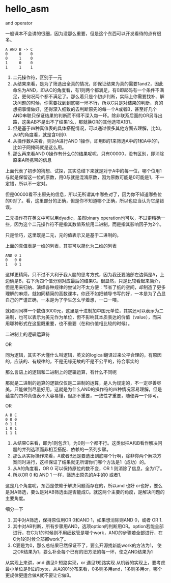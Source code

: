 # hello_asm

and operator

一般课本不会讲的很细，因为没那么重要，但是这个东西可以开发看待的点有很多。

```
A AND B -> C
0     0    0
0     1    0
1     0    0
1     1    1
```

1. 二元操作符，区别于一元
2. 从结果来看，是为了筛选出全真的情况，即保证结果为真的需要1and2，因此命名为AND，即从C的角度看，有1则两个都满足，有0即起码有一个条件不满足，更何况两个都不满足了。那么着只是个初步判断，实际上你需要找补、解决问题的时候，你需要找到到底哪一环不行，所以C只是对结果的判断，真的想把事情做好，还得深入细致的去判断原先的每一个A或者B，甚至好几个AND串联只保证结果的判断而不得不深入每一环。除非联系后面的OR另寻出路，这条AB不是出不了结果1么，那就换OR的其他选项A1B1。
3. 但是基于四种真值表的具体搭配情况，可以通过很多其他方面去理解，比如，从0的角度看，就是含0则0.
4. 从操作数A来看，则对A进行AND 1操作，即用B的1来筛选A中的1和A中的1，比如子网掩码就是这么用。
5. 那么再来看AND 0操作有什么C的结果呢呢，只有00000，没有区别，即消除原来A所携带的信息

上面代表了初步的猜想、试探，其实总结下来就是对于A中的每一位，哪个位用1与就是保留这一位的原数，用0与就是混淆原数，因为原数可能是0可能是1，不一定错，所以不一定对。

但是00000看不出原先的信息，所以无所谓其中哪些对了，因为你不知道哪些位的0对了。看，这里部分的正确，但是你不知道哪个正确，所以也应当认为它是错误。

二元操作符在英文中可以用dyadic，虽然binary operation也可以，不过更精确一些，因为这个二元操作符不是指其数值系统用二进制，而是指其影响因子为2个。

只是恰巧，这里既是二元，元的值表示又是基于二进制的。

上面的真值表是一维的列表，其实可以简化为二维的列表
```
AND 0 1
0   0 0
1   0 1
```

这样更精简，只不过不大利于我人脑的思考方式，因为我还要脑部左边俩是A，上边俩是B，右下角四个值分别对应最后的结果C。很显然，只是比较看起来简介，但是用来归纳、演绎各种规律的尝试时不太方便：节省了纸的空间，却制造了更多理解的麻烦，就如同精简的高数课本，你还不如把辅导书写的好，一本是为了凸显自己的严谨正确，一本是为了学生怎么学着想，一口一喂。

就如同同样一个数值3000元，这里是十进制加中国元单位，其实还可以表示为二进制，也可以表示为美元作为单位，但不影响其本质表达的价值（value），而采用哪种形式在这里既重要，也不重要（在和价值相比较的时候）。

二进制上的逻辑运算符

OR

同为逻辑，其实不大懂什么叫逻辑，英文的logical翻译过来公平合理的，有原因的，应该的、有规律的，不是无缘无故的不是不公平的，符合事实的

那么言语上的逻辑和二进制上的逻辑运算，有什么不同呢

那就是二进制的运算的逻辑仅仅是二进制的运算，是人为规定的，不一定尽善尽美。只能做到尽量好用。这就是为什么AND的操作符的四种情况容易理解，但是蕴含的四种真值表不大容易懂，但那不重要，一致性才重要，随便弄一个即可。

OR

```
A B C
0 0 0
0 1 1
1 0 1
1 1 1
```

1. 从结果C来看，即为1则包含1，为0则一个都不行。这类似把A和B看作解决问题的并列选项而非相互搭配、依赖的一系列步骤。
2. 那么从实际操作来看，A或者B还是要选出到底哪个行啊，除非你两个解决方案同时进行，这样保证了结果就无所谓你们哪个方法是1（成功）的。
3. 从A的角度看，OR 0 可以保持原位的数不变，OR 1 则消除了信息，全为1了。
4. 所以OR 0 和 AND 1 一样，筛选出原先的A中的0 或者1.

这是几个角度呢，东西是依赖于解决问题而存在的，所以and 也好 or也好，要么是对A筛选，要么是对AB筛选出是否能成C。就这两个主要的角度，是解决问题的主要角度。

细分一下
1. 其中对A筛选，保持原位用OR 0和AND 1，如果想消除则AND 0，或者 OR 1.
2. 其中对AB判断，所有步骤用AND，选项option的判断用OR。option若能全部进行，在C为1的时候则不用细致管是哪个work，AND的步骤若全部进行，在C为1的时候全部都work了。
3. C要是为0，那么总结果已然保证不了，要么开源找新能work的方法为1， 使之OR结果为1，要么补全每个已有的旧方法的每一环，使之AND结果为1

从实现上来讲，and 遇见0 短路实现，or 遇见1短路实现.从机器的实现上，要考虑最小单位是8位的byte，从A的01分布来看，0多则多用and，1多则多用or，哪个更规律更适合做A就不要让它做B。

